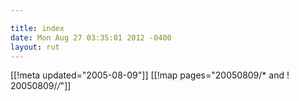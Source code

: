```yaml
---

title: index
date: Mon Aug 27 03:35:01 2012 -0400
layout: rut
---
```


[[!meta updated="2005-08-09"]]
[[!map pages="20050809/* and ! 20050809/*/*"]]

